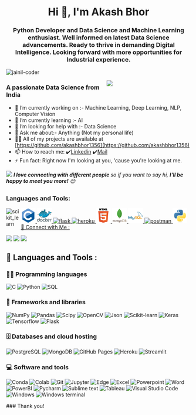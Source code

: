 
<h1 align="center">Hi 👋, I'm Akash Bhor </h1>
<h3 align="center">Python Developer and Data Science and Machine Learning enthusiast. Well informed on latest Data Science advancements. Ready to thrive in demanding Digital Intelligence. Looking forward with more opportunities for Industrial experience.</h3>

<p align="left"> <img src="https://komarev.com/ghpvc/?username=jainil-coder&label=Profile%20views&color=0e75b6&style=flat" alt="jainil-coder" /> </p>
<img align='right' src="https://media.giphy.com/media/M9gbBd9nbDrOTu1Mqx/giphy.gif" width="230">

### A passionate Data Science from India
<!--
**Akash-Bhor/Akash-Bhor** is a ✨ _special_ ✨ repository because its `README.md` (this file) appears on your GitHub profile.-->

- 🔭 I’m currently working on :- Machine Learning, Deep Learning, NLP, Computer Vision
- 🌱 I’m currently learning :- AI
- 🤔 I’m looking for help with :- Data Science
- 💬 Ask me about:- Anything (Not my personal life)
- 👨‍💻 All of my projects are available at [https://github.com/akashbhor1356](https://github.com/akashbhor1356)
- 📫 How to reach me:  ✔️[Linkedin](https://www.linkedin.com/in/akash-bhor-b62503149/) ✔️[Mail](https://mail.google.com/mail/u/0/?view=cm&fs=1&to=akashbhor111@gmail.com.com&su=SUBJECT&body=BODY&tf=1)
- ⚡ Fun fact:  Right now I'm looking at you, 'cause you're looking at me.


<img src="https://media.giphy.com/media/LnQjpWaON8nhr21vNW/giphy.gif" width="60"> <em><b>I love connecting with different people </b>so if you want to say hi, <b> I'll be happy to meet you more!</b> 😊</em>


<h2></h2>


<h2></h2>
<h3 align="left">Languages and Tools:</h3>
<p align="left"> <a href="https://www.cprogramming.com/" target="_blank" rel="noreferrer"> <img src="https://raw.githubusercontent.com/devicons/devicon/master/icons/c/c-original.svg" alt="c" width="40" height="40"/> </a> <a href="https://www.docker.com/" target="_blank" rel="noreferrer"> <img src="https://raw.githubusercontent.com/devicons/devicon/master/icons/docker/docker-original-wordmark.svg" alt="docker" width="40" height="40"/> </a> <a href="https://flask.palletsprojects.com/" target="_blank" rel="noreferrer"> <img src="https://www.vectorlogo.zone/logos/pocoo_flask/pocoo_flask-icon.svg" alt="flask" width="40" height="40"/> </a> <a href="https://heroku.com" target="_blank" rel="noreferrer"> <img src="https://www.vectorlogo.zone/logos/heroku/heroku-icon.svg" alt="heroku" width="40" height="40"/> </a> <a href="https://www.w3.org/html/" target="_blank" rel="noreferrer"> <img src="https://raw.githubusercontent.com/devicons/devicon/master/icons/html5/html5-original-wordmark.svg" alt="html5" width="40" height="40"/> </a> <a href="https://www.mongodb.com/" target="_blank" rel="noreferrer"> <img src="https://raw.githubusercontent.com/devicons/devicon/master/icons/mongodb/mongodb-original-wordmark.svg" alt="mongodb" width="40" height="40"/> </a> <a href="https://www.mysql.com/" target="_blank" rel="noreferrer"> <img src="https://raw.githubusercontent.com/devicons/devicon/master/icons/mysql/mysql-original-wordmark.svg" alt="mysql" width="40" height="40"/> </a> <a href="https://postman.com" target="_blank" rel="noreferrer"> <img src="https://www.vectorlogo.zone/logos/getpostman/getpostman-icon.svg" alt="postman" width="40" height="40"/> </a> <a href="https://www.python.org" target="_blank" rel="noreferrer"> <img src="https://raw.githubusercontent.com/devicons/devicon/master/icons/python/python-original.svg" alt="python" width="40" height="40"/> </a> <a href="https://scikit-learn.org/" target="_blank" rel="noreferrer"> <img src="https://upload.wikimedia.org/wikipedia/commons/0/05/Scikit_learn_logo_small.svg" alt="scikit_learn" width="40"***
                                                                                                                                                                             
<h2 align="left">📱 Connect with Me :</h2>                                                                                                                                                                      
<p>
  <a href="mailto:akashbhor111@gmail.com"><img src="https://img.shields.io/badge/-Gmail-D14836?style=flat&logo=Gmail&logoColor=white"/></a>
  <a href="https://www.linkedin.com/in/akash-bhor-b62503149/"><img src="https://img.shields.io/badge/-Linkedin-0077B5?style=flat&logo=Linkedin&logoColor=white"/></a>
  <a href="https://github.com/akashbhor1356"><img src="https://img.shields.io/badge/Website-grey?logo=github&logoColor=white"/></a>                                                                                            

 
<h2 align="left">🚀 Languages and Tools :</h2>

### 👨‍💻 Programming languages

<p>
    <img alt="C" src="https://img.shields.io/badge/C-03599C?logo=c&logoColor=white">
    <img alt="Python" src="https://img.shields.io/badge/Python-5391FE?logo=python&logoColor=white">
    <img alt="SQL" src="https://custom-icon-badges.herokuapp.com/badge/SQL-025E8C.svg?logo=database&logoColor=white">
</p>

### 🧰 Frameworks and libraries

<p>
    <img alt="NumPy" src="https://img.shields.io/badge/Numpy-013243?logo=numpy&logoColor=white">
    <img alt="Pandas" src="https://img.shields.io/badge/Pandas-150458?logo=pandas&logoColor=white">
    <img alt="Scipy" src="https://img.shields.io/badge/SciPy-654FF0?logo=SciPy&logoColor=white">
    <img alt="OpenCV" src="https://img.shields.io/badge/OpenCV-27338e?logo=OpenCV&logoColor=white">
    <img alt="Json" src="https://img.shields.io/badge/JSON-5E5C5C?logo=json&logoColor=white">
    <img alt="Scikit-learn" src="https://img.shields.io/badge/scikit_learn-0078D7?logo=scikit-learn&logoColor=white">
    <img alt="Keras" src="https://img.shields.io/badge/Keras-D00000?logo=Keras&logoColor=white">
    <img alt="Tensorflow" src="https://img.shields.io/badge/TensorFlow-FF6F00?logo=tensorflow&logoColor=white">
    <img alt="Flask" src="https://img.shields.io/badge/Flask-grey?logo=flask&logoColor=white">
</p>

### 🗄️ Databases and cloud hosting

<p>
    <img alt="PostgreSQL" src ="https://img.shields.io/badge/PostgreSQL-316192?logo=postgresql&logoColor=white">
    <img alt="MongoDB" src ="https://img.shields.io/badge/MongoDB-white?logo=mongodb&logoColor=color">
    <img alt="GitHub Pages" src="https://img.shields.io/badge/GitHub%20Pages-327FC7?logo=github&logoColor=white">
    <img alt="Heroku" src="https://img.shields.io/badge/Heroku-430098?logo=heroku&logoColor=white">
    <img alt="Streamlit" src="https://img.shields.io/badge/Streamlit_Cloud-FF4B4B?logo=Streamlit&logoColor=white">
</p>

### 💻 Software and tools

<p>
    <img alt="Conda" src="https://img.shields.io/badge/conda-342B029?logo=anaconda&logoColor=white">
    <img alt="Colab" src="https://img.shields.io/badge/Colab-F9AB00?logo=googlecolab&color=525252">
    <img alt="Git" src="https://img.shields.io/badge/Git-F05033.svg?logo=git&logoColor=white">
    <img alt="Jupyter" src="https://img.shields.io/badge/Jupyter-F37626.svg?logo=Jupyter&logoColor=white">
    <img alt="Edge" src="https://img.shields.io/badge/Microsoft_Edge-0078D7?logo=Microsoft-edge&logoColor=white">
    <img alt="Excel" src="https://img.shields.io/badge/Microsoft_Excel-217346?logo=microsoft-excel&logoColor=white">
    <img alt="Powerpoint" src="https://img.shields.io/badge/Microsoft_PowerPoint-B7472A?logo=microsoft-powerpoint&logoColor=white">
    <img alt="Word" src="https://img.shields.io/badge/Microsoft_Word-2B579A?logo=microsoft-word&logoColor=white">
    <img alt="PowerBI" src="https://img.shields.io/badge/Microsoft_PowerBI-F2C811?logo=Power%20BI&logoColor=white">
    <img alt="Pycharm" src="https://img.shields.io/badge/PyCharm-000000?logo=Pycharm&logoColor=white">
    <img alt="Sublime text" src="https://img.shields.io/badge/sublime_text-%23575757.svg?logo=sublime-text&logoColor=white">
    <img alt="Tableau" src="https://img.shields.io/badge/Tableau-005571?logo=Tableau&logoColor=white">
    <img alt="Visual Studio Code" src="https://img.shields.io/badge/Visual%20Studio%20Code-0078d7.svg?logo=visual-studio-code&logoColor=white">
    <img alt="Windows" src="https://img.shields.io/badge/Windows-0078D6?logo=windows&logoColor=white">
    <img alt="Windows terminal" src="https://img.shields.io/badge/Windows%20Terminal-4D4D4D?logo=windows%20terminal&logoColor=white">
</p>
</p>
    ### Thank you!
